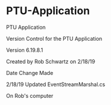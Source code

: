 # PTU-Application
PTU Application

Version Control for the PTU Application

Version 6.19.8.1

Created by Rob Schwartz on 2/18/19

Date				Change Made

2/18/19				Updated EventStreamMarshal.cs

On Rob's computer
